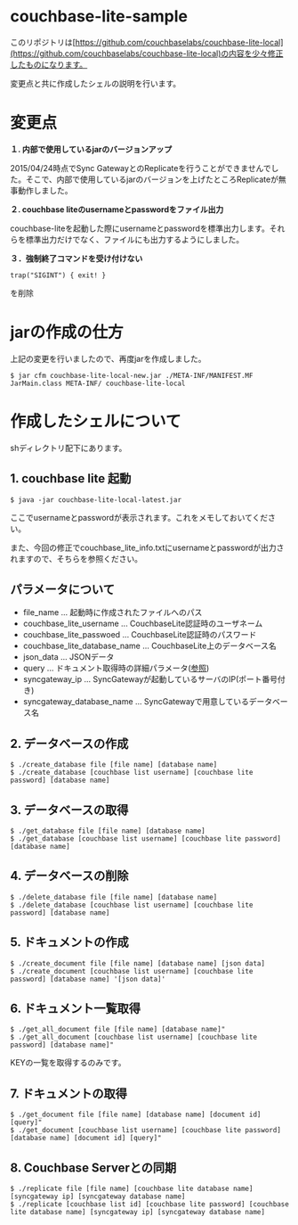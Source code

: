 # couchbase-lite-sample

このリポジトリは[https://github.com/couchbaselabs/couchbase-lite-local](https://github.com/couchbaselabs/couchbase-lite-local)の内容を少々修正したものになります。

変更点と共に作成したシェルの説明を行います。

# 変更点

**１. 内部で使用しているjarのバージョンアップ**

2015/04/24時点でSync GatewayとのReplicateを行うことができませんでした。そこで、内部で使用しているjarのバージョンを上げたところReplicateが無事動作しました。

**２. couchbase liteのusernameとpasswordをファイル出力**

couchbase-liteを起動した際にusernameとpasswordを標準出力します。それらを標準出力だけでなく、ファイルにも出力するようにしました。

**３．強制終了コマンドを受け付けない**

    trap("SIGINT") { exit! }

を削除

# jarの作成の仕方
上記の変更を行いましたので、再度jarを作成しました。

    $ jar cfm couchbase-lite-local-new.jar ./META-INF/MANIFEST.MF JarMain.class META-INF/ couchbase-lite-local

# 作成したシェルについて
shディレクトリ配下にあります。

## 1. couchbase lite 起動

    $ java -jar couchbase-lite-local-latest.jar

ここでusernameとpasswordが表示されます。これをメモしておいてください。

また、今回の修正でcouchbase_lite_info.txtにusernameとpasswordが出力されますので、そちらを参照ください。

## パラメータについて
 * file_name ... 起動時に作成されたファイルへのパス
 * couchbase_lite_username ... CouchbaseLite認証時のユーザネーム
 * couchbase_lite_passwoed ... CouchbaseLite認証時のパスワード
 * couchbase_lite_database_name ... CouchbaseLite上のデータベース名
 * json_data ... JSONデータ
 * query ... ドキュメント取得時の詳細パラメータ([参照](http://developer.couchbase.com/mobile/develop/references/couchbase-lite/rest-api/local-document/get---db--local--local-doc-/index.html))
 * syncgateway_ip ... SyncGatewayが起動しているサーバのIP(ポート番号付き)
 * syncgateway_database_name ... SyncGatewayで用意しているデータベース名

## 2. データベースの作成

    $ ./create_database file [file name] [database name]
    $ ./create_database [couchbase list username] [couchbase lite password] [database name]

## 3. データベースの取得

    $ ./get_database file [file name] [database name]
    $ ./get_database [couchbase list username] [couchbase lite password] [database name]

## 4. データベースの削除

    $ ./delete_database file [file name] [database name]
    $ ./delete_database [couchbase list username] [couchbase lite password] [database name]

## 5. ドキュメントの作成

    $ ./create_document file [file name] [database name] [json data]
    $ ./create_document [couchbase list username] [couchbase lite password] [database name] '[json data]'

## 6. ドキュメント一覧取得

    $ ./get_all_document file [file name] [database name]"
    $ ./get_all_document [couchbase list username] [couchbase lite password] [database name]"

KEYの一覧を取得するのみです。

## 7. ドキュメントの取得

    $ ./get_document file [file name] [database name] [document id] [query]"
    $ ./get_document [couchbase list username] [couchbase lite password] [database name] [document id] [query]"

## 8. Couchbase Serverとの同期

    $ ./replicate file [file name] [couchbase lite database name] [syncgateway ip] [syncgateway database name]
    $ ./replicate [couchbase list id] [couchbase lite password] [couchbase lite database name] [syncgateway ip] [syncgateway database name]

